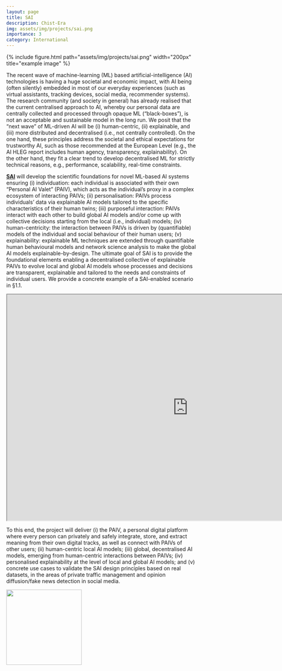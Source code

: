 ```yaml
---
layout: page
title: SAI
description: Chist-Era
img: assets/img/projects/sai.png
importance: 3
category: International
---
```



<div class="row">
    <div class="col-sm mt-3 mt-md-0">
      {% include figure.html path="assets/img/projects/sai.png" width="200px" title="example image" %}
    </div>
</div>

The recent wave of machine-learning (ML) based artificial-intelligence (AI) technologies is having a huge societal and economic impact, with AI being (often silently) embedded in most of our everyday experiences (such as virtual assistants, tracking devices, social media, recommender systems). The research community (and society in general) has already realised that the current centralised approach to AI, whereby our personal data are centrally collected and processed through opaque ML (“black-boxes”), is not an acceptable and sustainable model in the long run. We posit that the “next wave” of ML-driven AI will be (i) human-centric, (ii) explainable, and (iii) more distributed and decentralised (i.e., not centrally controlled). On the one hand, these principles address the societal and ethical expectations for trustworthy AI, such as those recommended at the European Level (e.g., the AI HLEG report includes human agency, transparency, explainability). On the other hand, they fit a clear trend to develop decentralised ML for strictly technical reasons, e.g., performance, scalability, real-time constraints.

<a href="https://www.sai-project.eu/">**SAI**</a> will develop the scientific foundations for novel ML-based AI systems ensuring (i) individuation: each individual is associated with their own “Personal AI Valet” (PAIV), which acts as the individual’s proxy in a complex ecosystem of interacting PAIVs; (ii) personalisation: PAIVs process individuals’ data via explainable AI models tailored to the specific characteristics of their human twins; (iii) purposeful interaction: PAIVs interact with each other to build global AI models and/or come up with collective decisions starting from the local (i.e., individual) models; (iv) human-centricity: the interaction between PAIVs is driven by (quantifiable) models of the individual and social behaviour of their human users; (v) explainability: explainable ML techniques are extended through quantifiable human behavioural models and network science analysis to make the global AI models explainable-by-design. The ultimate goal of SAI is to provide the foundational elements enabling a decentralised collective of explainable PAIVs to evolve local and global AI models whose processes and decisions are transparent, explainable and tailored to the needs and constraints of individual users. We provide a concrete example of a SAI-enabled scenario in §1.1.

<iframe src="https://drive.google.com/file/d/1UH9sJgap__SR6NWNWvtjLrYzCr8JGsU0/preview" width="960" height="600" allow="autoplay"></iframe>

To this end, the project will deliver (i) the PAIV, a personal digital platform where every person can privately and safely integrate, store, and extract meaning from their own digital tracks, as well as connect with PAIVs of other users; (ii) human-centric local AI models; (iii) global, decentralised AI models, emerging from human-centric interactions between PAIVs; (iv) personalised explainability at the level of local and global AI models; and (v) concrete use cases to validate the SAI design principles based on real datasets, in the areas of private traffic management and opinion diffusion/fake news detection in social media.


<div class="col-sm mt-3 mt-md-0">
    <a href="https://www.chistera.eu/sai"><img src="https://www.chistera.eu/sites/www.chistera.eu/themes/custom/chistera/logo.svg" width="200px"/></a>
</div>
